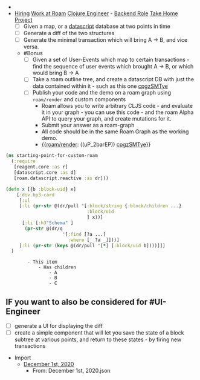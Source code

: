 - 
- [Hiring](./Hiring.md) [Work at Roam](<./Work at Roam.md>) [Clojure Engineer](<./Clojure Engineer.md>) - [Backend Role](<./Backend Role.md>) [Take Home Project](<./Take Home Project.md>)
    - [ ] Given a map, or a [datascript](https://github.com/tonsky/datascript) database at two points in time
    - [ ] Generate a diff of the two structures
    - [ ] Generate the minimal transaction which will bring A -> B, and vice versa.
    - #Bonus 
        - [ ] Given a set of User-Events which map to certain transactions - find the sequence of user events which brought A -> B, or which would bring B -> A
        - [ ] Take a roam outline tree, and create a datascript DB with just the data contained within it  - such as this one [cpgzSMTye](<./February 8th, 2021.md>)
        - [ ] Publish your code and the demo on a roam graph using `roam/render` and custom components
            - Roam allows you to write arbitrary CLJS code - and evaluate it in your graph - you can use this code - and the roam Alpha API to query your graph, and create mutations for it.
            - Submit your answer as a roam-graph
            - All code should be in the same Roam Graph as the working demo.
            - {{[roam/render](./roam_render.md): ((uP_2barEP)) [cpgzSMTye](<./February 8th, 2021.md>)}}
```clojure
(ns starting-point-for-custom-roam
  (:require
   [reagent.core :as r]
   [datascript.core :as d]
   [roam.datascript.reactive :as dr]))

(defn x [{b :block-uid} x]
  	[:div.bp3-card 
     [:ul
     [:li (pr-str @(dr/pull '[:block/string {:block/children ...}
                              :block/uid 
                              ] x))]
      [:li [:h3"Schema" ]
       (pr-str @(dr/q 
                     '[:find [?a ...]
                       :where [_ ?a _]]))]
     [:li (pr-str (keys @(dr/pull '[*] [:block/uid b])))]]]
  )
```
            - This item
                - Has children
                    - A
                    - B
                    - C
## IF you want to also be considered for  #UI-Engineer
- [ ]  generate a UI for displaying the diff 
- [ ] create a simple component that will let you save the state of a block subtree at various points, and return to these states - by firing new transactions
- Import
    - [December 1st, 2020](<./December 1st, 2020.md>)
        - From: December 1st, 2020.json
